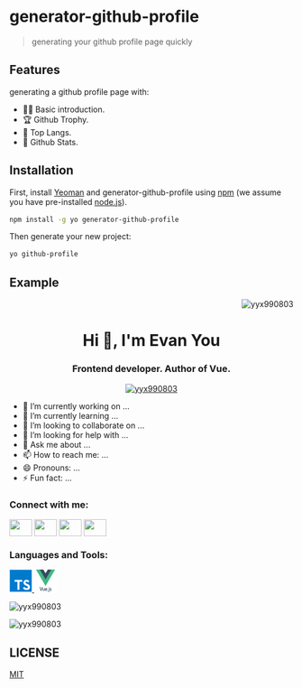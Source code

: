 # generator-github-profile

> generating your github profile page quickly

## Features

generating a github profile page with:

- 👨‍💻 Basic introduction.
- 🏆 Github Trophy.
- 🥰 Top Langs.
- 🏅 Github Stats.

## Installation

First, install [Yeoman](http://yeoman.io) and generator-github-profile using [npm](https://www.npmjs.com/) (we assume you have pre-installed [node.js](https://nodejs.org/)).

```bash
npm install -g yo generator-github-profile
```

Then generate your new project:

```bash
yo github-profile
```

## Example

<p align="right"> <img src="https://komarev.com/ghpvc/?username=yyx990803&label=Profile%20views&color=0e75b6&style=flat" alt="yyx990803" /> </p>

<h1 align="center">Hi 👋, I'm Evan You</h1>
<h3 align="center">Frontend developer. Author of Vue.</h3>

<p align="center"> <a href="https://github.com/ryo-ma/github-profile-trophy"><img src="https://github-profile-trophy.vercel.app/?username=yyx990803&theme=flat" alt="yyx990803" /></a> </p>

- 🔭 I’m currently working on ...
- 🌱 I’m currently learning ...
- 👯 I’m looking to collaborate on ...
- 🤔 I’m looking for help with ...
- 💬 Ask me about ...
- 📫 How to reach me: ...
- 😄 Pronouns: ...
- ⚡ Fun fact: ...

<h3 align="left">Connect with me:</h3>
<p align="left">
<a target="blank"><img align="center" src="https://cdn.jsdelivr.net/npm/simple-icons@3.0.1/icons/twitter.svg"  height="30" width="40" /></a>
<a target="blank"><img align="center" src="https://cdn.jsdelivr.net/npm/simple-icons@3.0.1/icons/linkedin.svg" height="30" width="40" /></a>
<a target="blank"><img align="center" src="https://cdn.jsdelivr.net/npm/simple-icons@3.0.1/icons/stackoverflow.svg" height="30" width="40" /></a>
<a  target="blank"><img align="center" src="https://cdn.jsdelivr.net/npm/simple-icons@3.0.1/icons/facebook.svg"  height="30" width="40" /></a>
</p>

<h3 align="left">Languages and Tools:</h3>

<p align="left"><a href="https://www.typescriptlang.org/" target="_blank"> <img src="https://raw.githubusercontent.com/devicons/devicon/master/icons/typescript/typescript-original.svg" alt="typescript" width="40" height="40"/> </a> <a href="https://vuejs.org/" target="_blank"> <img src="https://raw.githubusercontent.com/devicons/devicon/master/icons/vuejs/vuejs-original-wordmark.svg" alt="vuejs" width="40" height="40"/> </a></p>

<p align="left">
  <img src="https://github-readme-stats.vercel.app/api/top-langs?username=yyx990803&show_icons=true&locale=en&layout=compact&theme=light" alt="yyx990803" />
</p>

<p align="left">
<img src="https://github-readme-stats.vercel.app/api?username=yyx990803&show_icons=true&locale=en&theme=light" alt="yyx990803" />
</p>

## LICENSE

[MIT](https://github.com/yyz945947732/generator-github-profile/blob/master/LICENSE)
